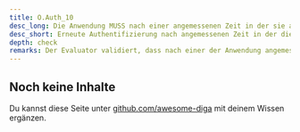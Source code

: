 ```yaml
---
title: O.Auth_10
desc_long: Die Anwendung MUSS nach einer angemessenen Zeit in der sie aktiv verwendet wurde (active time) eine erneute Authentisierung zur Reaktivierung der Serversitzung fordern.
desc_short: Erneute Authentifizierung nach angemessenen Zeit in der die Anwendung dauerhaft aktiv verwendet wurde.
depth: check
remarks: Der Evaluator validiert, dass nach einer der Anwendung angemessenen Zeit, in der sie dauerhaft aktiv verwendet wurde, eine erneute Authentifizierung erfolgen muss. Die Güte der geforderten Authentifizierung muss dem Vertrauensniveau angemessen sein (vgl. O.Auth_3).
---
```


## Noch keine Inhalte

Du kannst diese Seite unter [github.com/awesome-diga](https://github.com/awesome-diga/tr-faq) mit deinem Wissen ergänzen.
